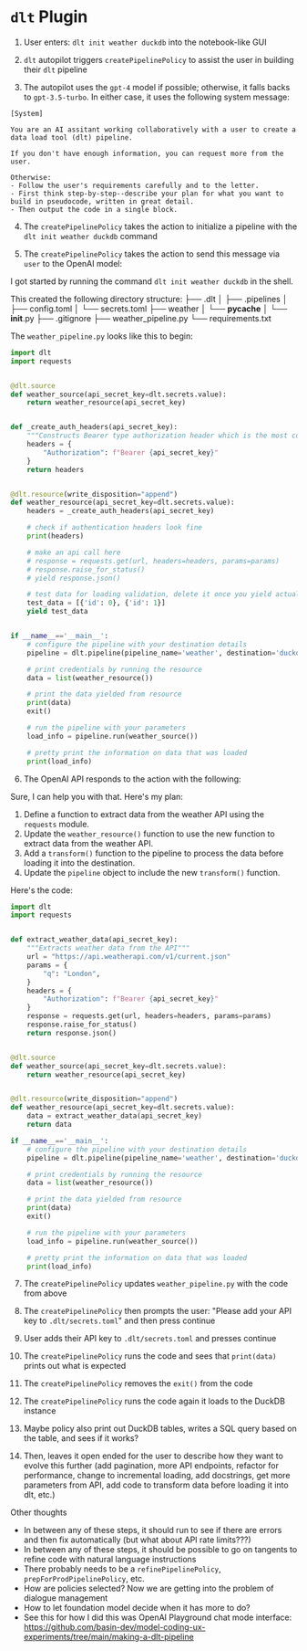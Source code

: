 # `dlt` Plugin

1. User enters: `dlt init weather duckdb` into the notebook-like GUI

2. `dlt` autopilot triggers `createPipelinePolicy` to assist the user in building their `dlt` pipeline

3. The autopilot uses the `gpt-4` model if possible; otherwise, it falls backs to `gpt-3.5-turbo`. In either case, it uses the following system message:
```
[System]

You are an AI assitant working collaboratively with a user to create a data load tool (dlt) pipeline.

If you don't have enough information, you can request more from the user.

Otherwise:
- Follow the user's requirements carefully and to the letter.
- First think step-by-step--describe your plan for what you want to build in pseudocode, written in great detail.
- Then output the code in a single block.
```

4. The `createPipelinePolicy` takes the action to initialize a pipeline with the `dlt init weather duckdb` command

5. The `createPipelinePolicy` takes the action to send this message via `user` to the OpenAI model:

I got started by running the command `dlt init weather duckdb` in the shell.

This created the following directory structure:
├── .dlt
│   ├── .pipelines
│   ├── config.toml
│   └── secrets.toml
├── weather
│   └── __pycache__
│   └── __init__.py
├── .gitignore
├── weather_pipeline.py
└── requirements.txt

The `weather_pipeline.py` looks like this to begin:
```python
import dlt
import requests


@dlt.source
def weather_source(api_secret_key=dlt.secrets.value):
    return weather_resource(api_secret_key)


def _create_auth_headers(api_secret_key):
    """Constructs Bearer type authorization header which is the most common authorization method"""
    headers = {
        "Authorization": f"Bearer {api_secret_key}"
    }
    return headers


@dlt.resource(write_disposition="append")
def weather_resource(api_secret_key=dlt.secrets.value):
    headers = _create_auth_headers(api_secret_key)

    # check if authentication headers look fine
    print(headers)

    # make an api call here
    # response = requests.get(url, headers=headers, params=params)
    # response.raise_for_status()
    # yield response.json()

    # test data for loading validation, delete it once you yield actual data
    test_data = [{'id': 0}, {'id': 1}]
    yield test_data


if __name__=='__main__':
    # configure the pipeline with your destination details
    pipeline = dlt.pipeline(pipeline_name='weather', destination='duckdb', dataset_name='weather_data')

    # print credentials by running the resource
    data = list(weather_resource())

    # print the data yielded from resource
    print(data)
    exit()

    # run the pipeline with your parameters
    load_info = pipeline.run(weather_source())

    # pretty print the information on data that was loaded
    print(load_info)
```

6. The OpenAI API responds to the action with the following:

Sure, I can help you with that. Here's my plan:

1. Define a function to extract data from the weather API using the `requests` module.
2. Update the `weather_resource()` function to use the new function to extract data from the weather API.
3. Add a `transform()` function to the pipeline to process the data before loading it into the destination.
4. Update the `pipeline` object to include the new `transform()` function.

Here's the code:

```python
import dlt
import requests


def extract_weather_data(api_secret_key):
    """Extracts weather data from the API"""
    url = "https://api.weatherapi.com/v1/current.json"
    params = {
        "q": "London",
    }
    headers = {
        "Authorization": f"Bearer {api_secret_key}"
    }
    response = requests.get(url, headers=headers, params=params)
    response.raise_for_status()
    return response.json()


@dlt.source
def weather_source(api_secret_key=dlt.secrets.value):
    return weather_resource(api_secret_key)


@dlt.resource(write_disposition="append")
def weather_resource(api_secret_key=dlt.secrets.value):
    data = extract_weather_data(api_secret_key)
    return data

if __name__=='__main__':
    # configure the pipeline with your destination details
    pipeline = dlt.pipeline(pipeline_name='weather', destination='duckdb', dataset_name='weather_data')

    # print credentials by running the resource
    data = list(weather_resource())

    # print the data yielded from resource
    print(data)
    exit()

    # run the pipeline with your parameters
    load_info = pipeline.run(weather_source())

    # pretty print the information on data that was loaded
    print(load_info)
```

7. The `createPipelinePolicy` updates `weather_pipeline.py` with the code from above

8. The `createPipelinePolicy` then prompts the user: "Please add your API key to `.dlt/secrets.toml`" and then press continue

9. User adds their API key to `.dlt/secrets.toml` and presses continue

10. The `createPipelinePolicy` runs the code and sees that `print(data)` prints out what is expected

11. The `createPipelinePolicy` removes the `exit()` from the code

12. The `createPipelinePolicy` runs the code again it loads to the DuckDB instance

13. Maybe policy also print out DuckDB tables, writes a SQL query based on the table, and sees if it works?

14. Then, leaves it open ended for the user to describe how they want to evolve this further (add pagination, more API endpoints, refactor for performance, change to incremental loading, add docstrings, get more parameters from API, add code to transform data before loading it into dlt, etc.)

Other thoughts
- In between any of these steps, it should run to see if there are errors and then fix automatically (but what about API rate limits???)
- In between any of these steps, it should be possible to go on tangents to refine code with natural language instructions
- There probably needs to be a `refinePipelinePolicy`, `prepForProdPipelinePolicy`, etc.
- How are policies selected? Now we are getting into the problem of dialogue management
- How to let foundation model decide when it has more to do?
- See this for how I did this was OpenAI Playground chat mode interface: https://github.com/basin-dev/model-coding-ux-experiments/tree/main/making-a-dlt-pipeline